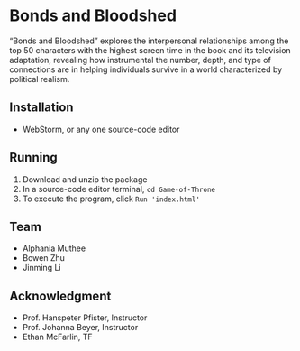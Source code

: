 # Bonds and Bloodshed
“Bonds and Bloodshed” explores the interpersonal relationships among the top 50 characters with the highest screen time in the book and its television adaptation, revealing how instrumental the number, depth, and type of connections are in helping individuals survive in a world characterized by political realism.

## Installation
* WebStorm, or any one source-code editor

## Running
1. Download and unzip the package
2. In a source-code editor terminal, ```cd Game-of-Throne```
3. To execute the program, click ```Run 'index.html'```

## Team
* Alphania Muthee
* Bowen Zhu
* Jinming Li

## Acknowledgment
* Prof. Hanspeter Pfister, Instructor
* Prof. Johanna Beyer, Instructor
* Ethan McFarlin, TF

